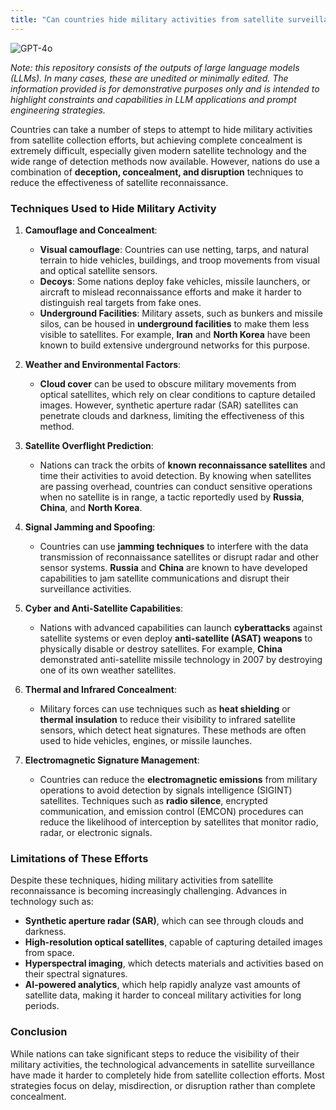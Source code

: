 ```yaml
---
title: "Can countries hide military activities from satellite surveillance"
---
```

![GPT-4o](https://img.shields.io/badge/GPT--4o-3333FF?style=for-the-badge&logo=openai&logoColor=white)



*Note: this repository consists of the outputs of large language models (LLMs). In many cases, these are unedited or minimally edited. The information provided is for demonstrative purposes only and is intended to highlight constraints and capabilities in LLM applications and prompt engineering strategies.*


Countries can take a number of steps to attempt to hide military activities from satellite collection efforts, but achieving complete concealment is extremely difficult, especially given modern satellite technology and the wide range of detection methods now available. However, nations do use a combination of **deception, concealment, and disruption** techniques to reduce the effectiveness of satellite reconnaissance.

### Techniques Used to Hide Military Activity

1. **Camouflage and Concealment**:
   - **Visual camouflage**: Countries can use netting, tarps, and natural terrain to hide vehicles, buildings, and troop movements from visual and optical satellite sensors.
   - **Decoys**: Some nations deploy fake vehicles, missile launchers, or aircraft to mislead reconnaissance efforts and make it harder to distinguish real targets from fake ones.
   - **Underground Facilities**: Military assets, such as bunkers and missile silos, can be housed in **underground facilities** to make them less visible to satellites. For example, **Iran** and **North Korea** have been known to build extensive underground networks for this purpose.

2. **Weather and Environmental Factors**:
   - **Cloud cover** can be used to obscure military movements from optical satellites, which rely on clear conditions to capture detailed images. However, synthetic aperture radar (SAR) satellites can penetrate clouds and darkness, limiting the effectiveness of this method.

3. **Satellite Overflight Prediction**:
   - Nations can track the orbits of **known reconnaissance satellites** and time their activities to avoid detection. By knowing when satellites are passing overhead, countries can conduct sensitive operations when no satellite is in range, a tactic reportedly used by **Russia**, **China**, and **North Korea**.

4. **Signal Jamming and Spoofing**:
   - Countries can use **jamming techniques** to interfere with the data transmission of reconnaissance satellites or disrupt radar and other sensor systems. **Russia** and **China** are known to have developed capabilities to jam satellite communications and disrupt their surveillance activities.

5. **Cyber and Anti-Satellite Capabilities**:
   - Nations with advanced capabilities can launch **cyberattacks** against satellite systems or even deploy **anti-satellite (ASAT) weapons** to physically disable or destroy satellites. For example, **China** demonstrated anti-satellite missile technology in 2007 by destroying one of its own weather satellites.

6. **Thermal and Infrared Concealment**:
   - Military forces can use techniques such as **heat shielding** or **thermal insulation** to reduce their visibility to infrared satellite sensors, which detect heat signatures. These methods are often used to hide vehicles, engines, or missile launches.

7. **Electromagnetic Signature Management**:
   - Countries can reduce the **electromagnetic emissions** from military operations to avoid detection by signals intelligence (SIGINT) satellites. Techniques such as **radio silence**, encrypted communication, and emission control (EMCON) procedures can reduce the likelihood of interception by satellites that monitor radio, radar, or electronic signals.

### Limitations of These Efforts

Despite these techniques, hiding military activities from satellite reconnaissance is becoming increasingly challenging. Advances in technology such as:
- **Synthetic aperture radar (SAR)**, which can see through clouds and darkness.
- **High-resolution optical satellites**, capable of capturing detailed images from space.
- **Hyperspectral imaging**, which detects materials and activities based on their spectral signatures.
- **AI-powered analytics**, which help rapidly analyze vast amounts of satellite data, making it harder to conceal military activities for long periods.

### Conclusion

While nations can take significant steps to reduce the visibility of their military activities, the technological advancements in satellite surveillance have made it harder to completely hide from satellite collection efforts. Most strategies focus on delay, misdirection, or disruption rather than complete concealment.